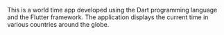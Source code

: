 This is a world time app developed using the Dart programming language and the Flutter framework. The application displays the current time in various countries around the globe.
